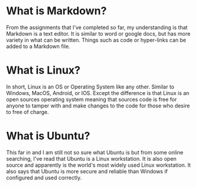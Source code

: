# What is Markdown?

From the assignments that I've completed so far, my understanding is that Markdown is a text editor. It is similar to word or google docs, but has more variety in what can be written. Things such as code or hyper-links can be added to a Markdown file. 

# What is Linux? 

In short, Linux is an OS or Operating System like any other. Similar to Windows, MacOS, Android, or IOS. Except the difference is that Linux is an open sources operating system meaning that sources code is free for anyone to tamper with and make changes to the code for those who desire to free of charge. 

# What is Ubuntu? 

This far in and I am still not so sure what Ubuntu is but from some online searching, I've read that Ubuntu is a Linux workstation. It is also open source and apparently is the world's most widely used Linux workstation. It also says that Ubuntu is more secure and reliable than Windows if configured and used correctly. 